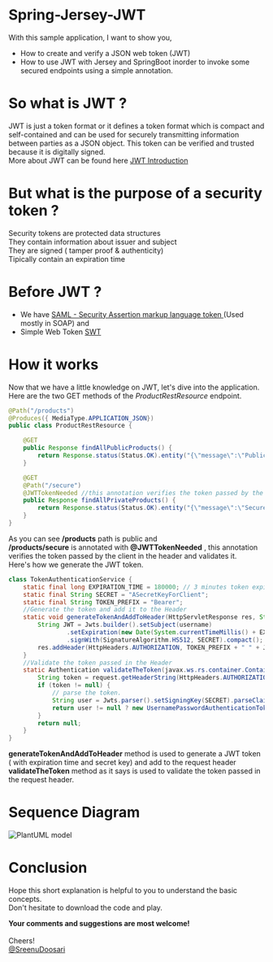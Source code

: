 # Spring-Jersey-JWT
With this sample application, I want to show you,

  - How to create and verify a JSON web token (JWT)
  - How to use JWT with Jersey and SpringBoot 
  inorder to invoke some secured endpoints using a simple annotation.
# So what is JWT ?
JWT is just a token format or it defines a token format which is compact and self-contained and can be used  for securely transmitting information between parties as a JSON object. This token can be verified and trusted because it is digitally signed.<br>
More about JWT can be found here <a href="https://jwt.io/introduction/">JWT Introduction</a><br>

# But what is the purpose of a security token ?
Security tokens are protected data structures<br>
They contain information about issuer and subject<br>
They are signed ( tamper proof & authenticity)<br>
Tipically contain an expiration time<br>

# Before JWT ?
- We have  <a href="https://en.wikipedia.org/wiki/Security_Assertion_Markup_Language"> SAML - Security Assertion markup language token </a> (Used mostly in SOAP)  and <br>
- Simple Web Token <a href="https://msdn.microsoft.com/en-us/library/azure/hh781551.aspx">SWT</a>

# How it works
Now that we have a little knowledge on JWT, let's dive into the application.<br>
Here are the two GET methods of the *ProductRestResource* endpoint.
```java
@Path("/products")
@Produces({ MediaType.APPLICATION_JSON})
public class ProductRestResource {

	@GET
	public Response findAllPublicProducts() {
		return Response.status(Status.OK).entity("{\"message\":\"Public products list\"}").build();
	}

	@GET
	@Path("/secure")
	@JWTTokenNeeded //this annotation verifies the token passed by the client in the header.
	public Response findAllPrivateProducts() {
		return Response.status(Status.OK).entity("{\"message\":\"Secured products list\"}").build();
	}
}
```
As you can see **/products** path is public  and <br>
**/products/secure** is annotated with **@JWTTokenNeeded** , this annotation verifies the token passed by the client in the header
and validates it.<br>
Here's how we generate the JWT token.

```java
class TokenAuthenticationService {
	static final long EXPIRATION_TIME = 180000; // 3 minutes token expiration time
	static final String SECRET = "ASecretKeyForClient";
	static final String TOKEN_PREFIX = "Bearer";
	//Generate the token and add it to the Header
	static void generateTokenAndAddToHeader(HttpServletResponse res, String username) {
		String JWT = Jwts.builder().setSubject(username)
				.setExpiration(new Date(System.currentTimeMillis() + EXPIRATION_TIME))
				.signWith(SignatureAlgorithm.HS512, SECRET).compact();
		res.addHeader(HttpHeaders.AUTHORIZATION, TOKEN_PREFIX + " " + JWT);
	}
	//Validate the token passed in the Header
	static Authentication validateTheToken(javax.ws.rs.container.ContainerRequestContext request) {
		String token = request.getHeaderString(HttpHeaders.AUTHORIZATION);
		if (token != null) {
			// parse the token.
			String user = Jwts.parser().setSigningKey(SECRET).parseClaimsJws(token.replace(TOKEN_PREFIX, "")).getBody().getSubject();
			return user != null ? new UsernamePasswordAuthenticationToken(user, null, emptyList()) : null;
		}
		return null;
	}
}
 ```
 **generateTokenAndAddToHeader** method is used to generate a JWT token ( with expiration time and secret key) and add to the request header <br>
 **validateTheToken** method as it says is used to validate the token passed in the request header. <br>
 
# Sequence Diagram 
![PlantUML model](http://www.plantuml.com/plantuml/png/bL5BJm8n4BxtLqpgOIyIq7ZQH18rQg8c4C1uuLBQWHrTshMFRD3utorR5f1e8eScVNpFgP3UMBWf2RM74ukAPJ0f48mkLw1eFaUBMYBCqDU86iGQppAX5LJ2Uf9KYSWa1pwob1KrwGNRV-93QrIGVeHklKom4gSwwrRfscKSX8DXc9KaZo9s7SfWCV77pVud_-5bycGMfE-ez6Yd6h9kkJudHlF4WANkdNvAaCFzxGH6-1wYAtHWBoTBY4u_CN8ux_LWy1X1m9Ved5WWpsFg1WKj3KfodczTKiw_NTfIB05tPXUzCtZM8lZ2MFg8_zGgDZro60x6EyMQV07NHgqkFtbmQBLOncpyjVP2BKdpKru9vsfZrVxj5skqjfwRVetOrSPOU38Qtd05f9ilBr0ej4Vt-v_guH1-dtX2gOEHVmC0)
 
# Conclusion
Hope this short explanation is helpful to you to understand the basic concepts.<br>
Don't hesitate to download the code and play.

**Your comments and suggestions are most welcome!** <br><br>
Cheers! <br> [@SreenuDoosari](https://twitter.com/SreenuDoosari)
